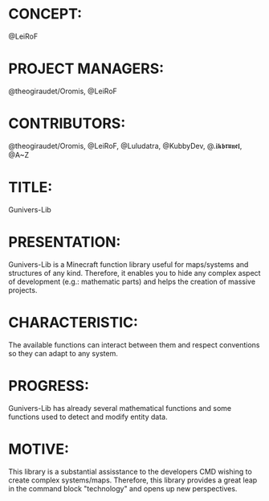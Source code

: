 # CONCEPT:
@LeiRoF

# PROJECT MANAGERS:
@theogiraudet/Oromis, @LeiRoF

# CONTRIBUTORS:
@theogiraudet/Oromis, @LeiRoF, @Luludatra, @KubbyDev, @.𝖎𝖐𝖇𝖗𝖚𝖓𝖊𝖑, @A~Z

# TITLE:
Gunivers-Lib

# PRESENTATION:
Gunivers-Lib is a Minecraft function library useful for maps/systems and structures of any kind. Therefore, it enables you to hide any complex aspect of development (e.g.: mathematic parts) and helps the creation of massive projects.

# CHARACTERISTIC:
The available functions can interact between them and respect conventions so they can adapt to any system.

# PROGRESS:
Gunivers-Lib has already several mathematical functions and some functions used to detect and modify entity data.

# MOTIVE:
This library is a substantial assisstance to the developers CMD wishing to create complex systems/maps. Therefore, this library provides a great leap in the command block "technology" and opens up new perspectives.
